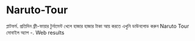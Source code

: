 # Naruto-Tour
প্লাটফর্ম. প্রতিদিন ফ্রী-ফায়ার টুর্নামেন্ট খেলে হাজার হাজার টাকা আয় করতে এখুনি ডাউনলোড করুন Naruto Tour মোবাইল অ্যাপ -.  Web results
